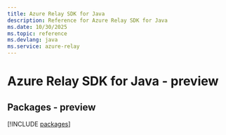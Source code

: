 ```yaml
---
title: Azure Relay SDK for Java
description: Reference for Azure Relay SDK for Java
ms.date: 10/30/2025
ms.topic: reference
ms.devlang: java
ms.service: azure-relay
---
```

# Azure Relay SDK for Java - preview
## Packages - preview
[!INCLUDE [packages](relay-index.md)]